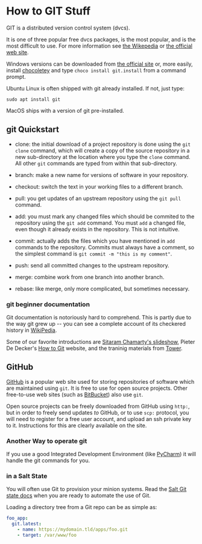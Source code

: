 # How to GIT Stuff

GIT is a distributed version control system (dvcs).

It is one of three popular free dvcs packages, is the most popular,
and is the most difficult to use. For more information see 
[the Wikepedia](https://en.wikipedia.org/wiki/Git) or
[the official web site](https://git-scm.com/).

Windows versions can be downloaded from
[the official site](https://git-scm.com/downloads)
or, more easily, install [chocoletey](https://chocolatey.org/) and type
`choco install git.install` from a command prompt.

Ubuntu Linux is often shipped with git already installed.  If not,
just type:

    sudo apt install git
    
MacOS ships with a version of git pre-installed.

## git Quickstart

- clone: the initial download of a project repository is done using the
`git clone` command, which will create a copy of the source repository in
a new sub-directory at the location where you type the `clone` command.  All other 
`git` commands are typed from within that sub-directory.

- branch: make a new name for versions of software in your repository.

- checkout: switch the text in your working files to a different branch.

- pull: you get updates of an upstream repository using the `git pull` command. 

- add: you must mark any changed files which should be commited to the repository
using the `git add` command.  You must `add` a changed file, even though it already
exists in the repository. This is not intuitive.

- commit: actually adds the files which you have mentioned in `add` commands
to the repository.  Commits must always have a comment, so the simplest command
is `git commit -m "this is my comment"`.

- push: send all committed changes to the upstream repository.

- merge: combine work from one branch into another branch.

- rebase: like merge, only more complicated, but sometimes necessary.

### git beginner documentation

Git documentation is notoriously hard to comprehend. This is partly due to the way git grew up --
you can see a complete account of its checkered history in [WikiPedia](https://en.wikipedia.org/wiki/Git).

Some of our favorite introductions are [Sitaram Chamarty's slideshow](http://gitolite.com/gcs.html#(1)),
Pieter De Decker's [How to Git](https://howtogit.net/) website,
and the traninig materials from [Tower](https://www.git-tower.com/learn/).

## GitHub

[GitHub](https://github.com/) is a popular web site used for storing repositories of software
which are maintained using `git`.  It is free to use for open source
projects. Other free-to-use web sites (such as [BitBucket](https://bitbucket.org/))
also use `git`.

Open source projects can be freely downloaded from GitHub using `http:`,
but in order to freely send updates _to_ GitHub, or to use `scp:` protocol,
you will need to register for a free user account, and upload an ssh private
key to it. Instructions for this are clearly available on the site.

### Another Way to operate git

If you use a good Integrated Development Environment 
(like [PyCharm](https://www.jetbrains.com/pycharm/))
it will handle the git commands for you.

### in a Salt State

You will often use Git to provision your minion systems.
Read the [Salt Git state docs](https://docs.saltstack.com/en/latest/ref/states/all/salt.states.git.html)
when you are ready to automate the use of Git.

Loading a directory tree from a Git repo can be as simple as:

```yaml
foo_app:
  git.latest:
    - name: https://mydomain.tld/apps/foo.git
    - target: /var/www/foo
```

